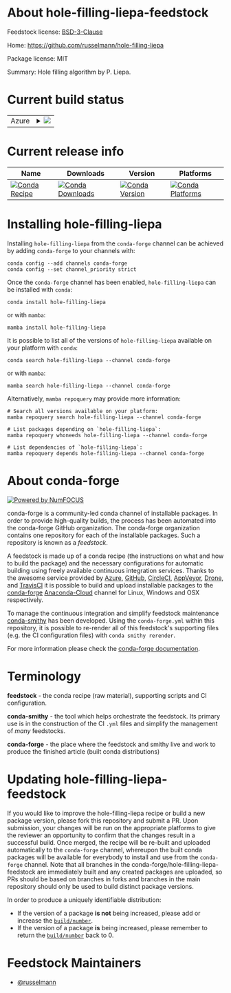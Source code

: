 About hole-filling-liepa-feedstock
==================================

Feedstock license: [BSD-3-Clause](https://github.com/conda-forge/hole-filling-liepa-feedstock/blob/main/LICENSE.txt)

Home: https://github.com/russelmann/hole-filling-liepa

Package license: MIT

Summary: Hole filling algorithm by P. Liepa.

Current build status
====================


<table>
    
  <tr>
    <td>Azure</td>
    <td>
      <details>
        <summary>
          <a href="https://dev.azure.com/conda-forge/feedstock-builds/_build/latest?definitionId=16481&branchName=main">
            <img src="https://dev.azure.com/conda-forge/feedstock-builds/_apis/build/status/hole-filling-liepa-feedstock?branchName=main">
          </a>
        </summary>
        <table>
          <thead><tr><th>Variant</th><th>Status</th></tr></thead>
          <tbody><tr>
              <td>linux_64_python3.10.____cpython</td>
              <td>
                <a href="https://dev.azure.com/conda-forge/feedstock-builds/_build/latest?definitionId=16481&branchName=main">
                  <img src="https://dev.azure.com/conda-forge/feedstock-builds/_apis/build/status/hole-filling-liepa-feedstock?branchName=main&jobName=linux&configuration=linux%20linux_64_python3.10.____cpython" alt="variant">
                </a>
              </td>
            </tr><tr>
              <td>linux_64_python3.11.____cpython</td>
              <td>
                <a href="https://dev.azure.com/conda-forge/feedstock-builds/_build/latest?definitionId=16481&branchName=main">
                  <img src="https://dev.azure.com/conda-forge/feedstock-builds/_apis/build/status/hole-filling-liepa-feedstock?branchName=main&jobName=linux&configuration=linux%20linux_64_python3.11.____cpython" alt="variant">
                </a>
              </td>
            </tr><tr>
              <td>linux_64_python3.12.____cpython</td>
              <td>
                <a href="https://dev.azure.com/conda-forge/feedstock-builds/_build/latest?definitionId=16481&branchName=main">
                  <img src="https://dev.azure.com/conda-forge/feedstock-builds/_apis/build/status/hole-filling-liepa-feedstock?branchName=main&jobName=linux&configuration=linux%20linux_64_python3.12.____cpython" alt="variant">
                </a>
              </td>
            </tr><tr>
              <td>linux_64_python3.8.____cpython</td>
              <td>
                <a href="https://dev.azure.com/conda-forge/feedstock-builds/_build/latest?definitionId=16481&branchName=main">
                  <img src="https://dev.azure.com/conda-forge/feedstock-builds/_apis/build/status/hole-filling-liepa-feedstock?branchName=main&jobName=linux&configuration=linux%20linux_64_python3.8.____cpython" alt="variant">
                </a>
              </td>
            </tr><tr>
              <td>linux_64_python3.9.____73_pypy</td>
              <td>
                <a href="https://dev.azure.com/conda-forge/feedstock-builds/_build/latest?definitionId=16481&branchName=main">
                  <img src="https://dev.azure.com/conda-forge/feedstock-builds/_apis/build/status/hole-filling-liepa-feedstock?branchName=main&jobName=linux&configuration=linux%20linux_64_python3.9.____73_pypy" alt="variant">
                </a>
              </td>
            </tr><tr>
              <td>linux_64_python3.9.____cpython</td>
              <td>
                <a href="https://dev.azure.com/conda-forge/feedstock-builds/_build/latest?definitionId=16481&branchName=main">
                  <img src="https://dev.azure.com/conda-forge/feedstock-builds/_apis/build/status/hole-filling-liepa-feedstock?branchName=main&jobName=linux&configuration=linux%20linux_64_python3.9.____cpython" alt="variant">
                </a>
              </td>
            </tr><tr>
              <td>osx_64_python3.10.____cpython</td>
              <td>
                <a href="https://dev.azure.com/conda-forge/feedstock-builds/_build/latest?definitionId=16481&branchName=main">
                  <img src="https://dev.azure.com/conda-forge/feedstock-builds/_apis/build/status/hole-filling-liepa-feedstock?branchName=main&jobName=osx&configuration=osx%20osx_64_python3.10.____cpython" alt="variant">
                </a>
              </td>
            </tr><tr>
              <td>osx_64_python3.11.____cpython</td>
              <td>
                <a href="https://dev.azure.com/conda-forge/feedstock-builds/_build/latest?definitionId=16481&branchName=main">
                  <img src="https://dev.azure.com/conda-forge/feedstock-builds/_apis/build/status/hole-filling-liepa-feedstock?branchName=main&jobName=osx&configuration=osx%20osx_64_python3.11.____cpython" alt="variant">
                </a>
              </td>
            </tr><tr>
              <td>osx_64_python3.12.____cpython</td>
              <td>
                <a href="https://dev.azure.com/conda-forge/feedstock-builds/_build/latest?definitionId=16481&branchName=main">
                  <img src="https://dev.azure.com/conda-forge/feedstock-builds/_apis/build/status/hole-filling-liepa-feedstock?branchName=main&jobName=osx&configuration=osx%20osx_64_python3.12.____cpython" alt="variant">
                </a>
              </td>
            </tr><tr>
              <td>osx_64_python3.8.____cpython</td>
              <td>
                <a href="https://dev.azure.com/conda-forge/feedstock-builds/_build/latest?definitionId=16481&branchName=main">
                  <img src="https://dev.azure.com/conda-forge/feedstock-builds/_apis/build/status/hole-filling-liepa-feedstock?branchName=main&jobName=osx&configuration=osx%20osx_64_python3.8.____cpython" alt="variant">
                </a>
              </td>
            </tr><tr>
              <td>osx_64_python3.9.____73_pypy</td>
              <td>
                <a href="https://dev.azure.com/conda-forge/feedstock-builds/_build/latest?definitionId=16481&branchName=main">
                  <img src="https://dev.azure.com/conda-forge/feedstock-builds/_apis/build/status/hole-filling-liepa-feedstock?branchName=main&jobName=osx&configuration=osx%20osx_64_python3.9.____73_pypy" alt="variant">
                </a>
              </td>
            </tr><tr>
              <td>osx_64_python3.9.____cpython</td>
              <td>
                <a href="https://dev.azure.com/conda-forge/feedstock-builds/_build/latest?definitionId=16481&branchName=main">
                  <img src="https://dev.azure.com/conda-forge/feedstock-builds/_apis/build/status/hole-filling-liepa-feedstock?branchName=main&jobName=osx&configuration=osx%20osx_64_python3.9.____cpython" alt="variant">
                </a>
              </td>
            </tr><tr>
              <td>win_64_python3.10.____cpython</td>
              <td>
                <a href="https://dev.azure.com/conda-forge/feedstock-builds/_build/latest?definitionId=16481&branchName=main">
                  <img src="https://dev.azure.com/conda-forge/feedstock-builds/_apis/build/status/hole-filling-liepa-feedstock?branchName=main&jobName=win&configuration=win%20win_64_python3.10.____cpython" alt="variant">
                </a>
              </td>
            </tr><tr>
              <td>win_64_python3.11.____cpython</td>
              <td>
                <a href="https://dev.azure.com/conda-forge/feedstock-builds/_build/latest?definitionId=16481&branchName=main">
                  <img src="https://dev.azure.com/conda-forge/feedstock-builds/_apis/build/status/hole-filling-liepa-feedstock?branchName=main&jobName=win&configuration=win%20win_64_python3.11.____cpython" alt="variant">
                </a>
              </td>
            </tr><tr>
              <td>win_64_python3.12.____cpython</td>
              <td>
                <a href="https://dev.azure.com/conda-forge/feedstock-builds/_build/latest?definitionId=16481&branchName=main">
                  <img src="https://dev.azure.com/conda-forge/feedstock-builds/_apis/build/status/hole-filling-liepa-feedstock?branchName=main&jobName=win&configuration=win%20win_64_python3.12.____cpython" alt="variant">
                </a>
              </td>
            </tr><tr>
              <td>win_64_python3.8.____cpython</td>
              <td>
                <a href="https://dev.azure.com/conda-forge/feedstock-builds/_build/latest?definitionId=16481&branchName=main">
                  <img src="https://dev.azure.com/conda-forge/feedstock-builds/_apis/build/status/hole-filling-liepa-feedstock?branchName=main&jobName=win&configuration=win%20win_64_python3.8.____cpython" alt="variant">
                </a>
              </td>
            </tr><tr>
              <td>win_64_python3.9.____73_pypy</td>
              <td>
                <a href="https://dev.azure.com/conda-forge/feedstock-builds/_build/latest?definitionId=16481&branchName=main">
                  <img src="https://dev.azure.com/conda-forge/feedstock-builds/_apis/build/status/hole-filling-liepa-feedstock?branchName=main&jobName=win&configuration=win%20win_64_python3.9.____73_pypy" alt="variant">
                </a>
              </td>
            </tr><tr>
              <td>win_64_python3.9.____cpython</td>
              <td>
                <a href="https://dev.azure.com/conda-forge/feedstock-builds/_build/latest?definitionId=16481&branchName=main">
                  <img src="https://dev.azure.com/conda-forge/feedstock-builds/_apis/build/status/hole-filling-liepa-feedstock?branchName=main&jobName=win&configuration=win%20win_64_python3.9.____cpython" alt="variant">
                </a>
              </td>
            </tr>
          </tbody>
        </table>
      </details>
    </td>
  </tr>
</table>

Current release info
====================

| Name | Downloads | Version | Platforms |
| --- | --- | --- | --- |
| [![Conda Recipe](https://img.shields.io/badge/recipe-hole--filling--liepa-green.svg)](https://anaconda.org/conda-forge/hole-filling-liepa) | [![Conda Downloads](https://img.shields.io/conda/dn/conda-forge/hole-filling-liepa.svg)](https://anaconda.org/conda-forge/hole-filling-liepa) | [![Conda Version](https://img.shields.io/conda/vn/conda-forge/hole-filling-liepa.svg)](https://anaconda.org/conda-forge/hole-filling-liepa) | [![Conda Platforms](https://img.shields.io/conda/pn/conda-forge/hole-filling-liepa.svg)](https://anaconda.org/conda-forge/hole-filling-liepa) |

Installing hole-filling-liepa
=============================

Installing `hole-filling-liepa` from the `conda-forge` channel can be achieved by adding `conda-forge` to your channels with:

```
conda config --add channels conda-forge
conda config --set channel_priority strict
```

Once the `conda-forge` channel has been enabled, `hole-filling-liepa` can be installed with `conda`:

```
conda install hole-filling-liepa
```

or with `mamba`:

```
mamba install hole-filling-liepa
```

It is possible to list all of the versions of `hole-filling-liepa` available on your platform with `conda`:

```
conda search hole-filling-liepa --channel conda-forge
```

or with `mamba`:

```
mamba search hole-filling-liepa --channel conda-forge
```

Alternatively, `mamba repoquery` may provide more information:

```
# Search all versions available on your platform:
mamba repoquery search hole-filling-liepa --channel conda-forge

# List packages depending on `hole-filling-liepa`:
mamba repoquery whoneeds hole-filling-liepa --channel conda-forge

# List dependencies of `hole-filling-liepa`:
mamba repoquery depends hole-filling-liepa --channel conda-forge
```


About conda-forge
=================

[![Powered by
NumFOCUS](https://img.shields.io/badge/powered%20by-NumFOCUS-orange.svg?style=flat&colorA=E1523D&colorB=007D8A)](https://numfocus.org)

conda-forge is a community-led conda channel of installable packages.
In order to provide high-quality builds, the process has been automated into the
conda-forge GitHub organization. The conda-forge organization contains one repository
for each of the installable packages. Such a repository is known as a *feedstock*.

A feedstock is made up of a conda recipe (the instructions on what and how to build
the package) and the necessary configurations for automatic building using freely
available continuous integration services. Thanks to the awesome service provided by
[Azure](https://azure.microsoft.com/en-us/services/devops/), [GitHub](https://github.com/),
[CircleCI](https://circleci.com/), [AppVeyor](https://www.appveyor.com/),
[Drone](https://cloud.drone.io/welcome), and [TravisCI](https://travis-ci.com/)
it is possible to build and upload installable packages to the
[conda-forge](https://anaconda.org/conda-forge) [Anaconda-Cloud](https://anaconda.org/)
channel for Linux, Windows and OSX respectively.

To manage the continuous integration and simplify feedstock maintenance
[conda-smithy](https://github.com/conda-forge/conda-smithy) has been developed.
Using the ``conda-forge.yml`` within this repository, it is possible to re-render all of
this feedstock's supporting files (e.g. the CI configuration files) with ``conda smithy rerender``.

For more information please check the [conda-forge documentation](https://conda-forge.org/docs/).

Terminology
===========

**feedstock** - the conda recipe (raw material), supporting scripts and CI configuration.

**conda-smithy** - the tool which helps orchestrate the feedstock.
                   Its primary use is in the construction of the CI ``.yml`` files
                   and simplify the management of *many* feedstocks.

**conda-forge** - the place where the feedstock and smithy live and work to
                  produce the finished article (built conda distributions)


Updating hole-filling-liepa-feedstock
=====================================

If you would like to improve the hole-filling-liepa recipe or build a new
package version, please fork this repository and submit a PR. Upon submission,
your changes will be run on the appropriate platforms to give the reviewer an
opportunity to confirm that the changes result in a successful build. Once
merged, the recipe will be re-built and uploaded automatically to the
`conda-forge` channel, whereupon the built conda packages will be available for
everybody to install and use from the `conda-forge` channel.
Note that all branches in the conda-forge/hole-filling-liepa-feedstock are
immediately built and any created packages are uploaded, so PRs should be based
on branches in forks and branches in the main repository should only be used to
build distinct package versions.

In order to produce a uniquely identifiable distribution:
 * If the version of a package **is not** being increased, please add or increase
   the [``build/number``](https://docs.conda.io/projects/conda-build/en/latest/resources/define-metadata.html#build-number-and-string).
 * If the version of a package **is** being increased, please remember to return
   the [``build/number``](https://docs.conda.io/projects/conda-build/en/latest/resources/define-metadata.html#build-number-and-string)
   back to 0.

Feedstock Maintainers
=====================

* [@russelmann](https://github.com/russelmann/)

